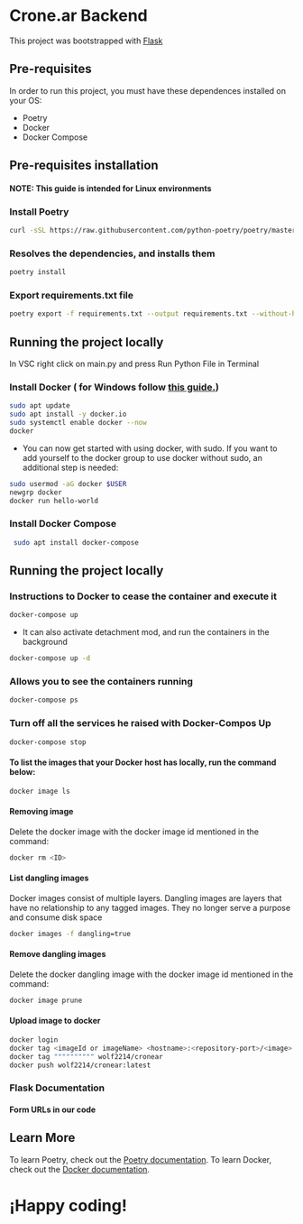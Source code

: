 # Crone.ar Backend

This project was bootstrapped with [Flask](https://flask.palletsprojects.com/en/2.1.x/)

## Pre-requisites

In order to run this project, you must have these dependences installed on your OS:

  * Poetry
  * Docker
  * Docker Compose

## Pre-requisites installation
#### NOTE: This guide is intended for Linux environments

### Install Poetry

```sh
curl -sSL https://raw.githubusercontent.com/python-poetry/poetry/master/get-poetry.py | python -
```

###  Resolves the dependencies, and installs them

```sh
poetry install
```

### Export requirements.txt file

```sh
poetry export -f requirements.txt --output requirements.txt --without-hashes
```

## Running the project locally

In VSC right click on main.py and press Run Python File in Terminal

### Install Docker ( for Windows follow  [this guide.](https://docs.docker.com/desktop/windows/install/))

```sh
sudo apt update
sudo apt install -y docker.io
sudo systemctl enable docker --now
docker
```

- You can now get started with using docker, with sudo. If you want to add yourself to the docker group to use docker without sudo, an additional step is needed:

```sh
sudo usermod -aG docker $USER 
newgrp docker
docker run hello-world
```

### Install Docker Compose

```sh
 sudo apt install docker-compose
```

## Running the project locally

### Instructions to Docker to cease the container and execute it

```sh
docker-compose up
```

- It can also activate detachment mod, and run the containers in the background

```sh
docker-compose up -d
```

###  Allows you to see the containers running
  
```sh 
docker-compose ps
```

###  Turn off all the services he raised with Docker-Compos Up
  
```sh 
docker-compose stop
```

#### To list the images that your Docker host has locally, run the command below:

```sh
docker image ls
```

#### Removing image

Delete the docker image with the docker image id mentioned in the command:

```sh
docker rm <ID>
```

#### List dangling images

Docker images consist of multiple layers. Dangling images are layers that have no relationship to any tagged images. They no longer serve a purpose and consume disk space

```sh
docker images -f dangling=true
```

#### Remove dangling images

Delete the docker dangling image with the docker image id mentioned in the command:

```sh
docker image prune
```

#### Upload image to docker

```sh
docker login
docker tag <imageId or imageName> <hostname>:<repository-port>/<image>:<tag>
docker tag """""""""" wolf2214/cronear
docker push wolf2214/cronear:latest
```

### Flask Documentation

#### Form URLs in our code



## Learn More

To learn Poetry, check out the [Poetry documentation](https://python-poetry.org/docs/).
To learn Docker, check out the [Docker documentation](https://docs.docker.com/).
# ¡Happy coding!
